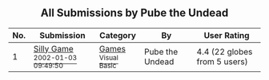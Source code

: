 ﻿<div align="center">

## All Submissions by Pube the Undead

</div>

No.  | Submission | Category | By   | User Rating
---- | ---------- | -------- | ---- | -----------
1 | [Silly Game<br /><sup>2002-01-03 09:49:50</sup>](https://github.com/Planet-Source-Code/pube-the-undead-silly-game__1-30335) | [Games<br /><sup>Visual Basic</sup>](../ByCategory/games__1-38.md) | Pube the Undead | 4.4 (22 globes from 5 users)
